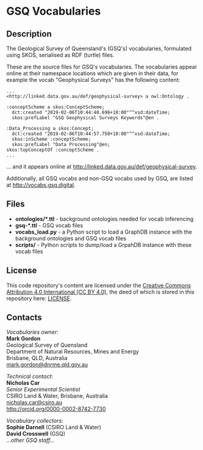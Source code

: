 # GSQ Vocabularies
## Description
The Geological Survey of Queensland's (GSQ's) vocabularies, formulated using SKOS, serialised as RDF (turtle) files.

These are the source files for GSQ's vocabularies. The vocabularies appear online at their namespace locations which are given in their data, for example the vocab "Geophysical Surveys" has the following content:

```
...
<http://linked.data.gov.au/def/geophysical-survey> a owl:Ontology .

:conceptScheme a skos:ConceptScheme;
  dct:created "2019-02-06T10:44:40.696+10:00"^^xsd:dateTime;
  skos:prefLabel "GSQ Geophysical Surveys Keywords"@en .

:Data_Processing a skos:Concept;
  dct:created "2019-02-06T10:44:57.750+10:00"^^xsd:dateTime;
  skos:inScheme :conceptScheme;
  skos:prefLabel "Data Processing"@en;
skos:topConceptOf :conceptScheme .
...
```
... and it appears online at <http://linked.data.gov.au/def/geophysical-survey>.

Additionally, all GSQ vocabs and non-GSQ vocabs used by GSQ, are listed at <http://vocabs.gsq.digital>.


## Files
* **ontologies/\*.ttl** - background ontologies needed for vocab inferencing
* **gsq-\*.ttl** - GSQ vocab files
* **vocabs_load.py** - a Python script to load a GraphDB instance with the background ontologies and GSQ vocab files
* **scripts/** - Python scripts to dump/load a GrpahDB instance with these vocab files


## License
This code repository's content are licensed under the [Creative Commons Attribution 4.0 International (CC BY 4.0)](https://creativecommons.org/licenses/by/4.0/), the deed of which is stored in this repository here: [LICENSE](LICENSE).


## Contacts
*Vocabularies owner*:  
**Mark Gordon**  
Geological Survey of Quensland  
Department of Natural Resources, Mines and Energy  
Brisbane, QLD, Australia  
<mark.gordon@dnrme.qld.gov.au>  

*Technical contact*:  
**Nicholas Car**  
*Senior Experimental Scientist*  
CSIRO Land & Water, Brisbane, Australia  
<nicholas.car@csiro.au>  
<http://orcid.org/0000-0002-8742-7730>  

*Vocabulary collectors*:  
**Sophie Darnell** (CSIRO Land & Water)  
**David Crosswell** (GSQ)  
*...other GSQ staff...*  
